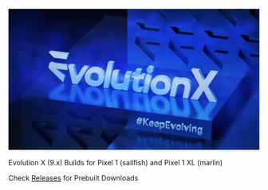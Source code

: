 ![Evolution X](https://github.com/Evolution-XYZ/manifest/raw/udc/Banner.png)

Evolution X (9.x) Builds for Pixel 1 (sailfish) and Pixel 1 XL (marlin)

Check [Releases](https://github.com/techgenius1/EvoXPixel1/releases) for Prebuilt Downloads
